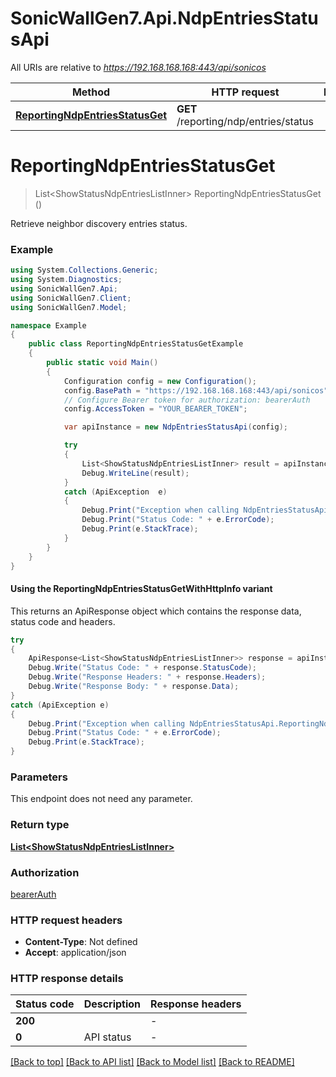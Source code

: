 # SonicWallGen7.Api.NdpEntriesStatusApi

All URIs are relative to *https://192.168.168.168:443/api/sonicos*

| Method | HTTP request | Description |
|--------|--------------|-------------|
| [**ReportingNdpEntriesStatusGet**](NdpEntriesStatusApi.md#reportingndpentriesstatusget) | **GET** /reporting/ndp/entries/status |  |

<a id="reportingndpentriesstatusget"></a>
# **ReportingNdpEntriesStatusGet**
> List&lt;ShowStatusNdpEntriesListInner&gt; ReportingNdpEntriesStatusGet ()



Retrieve neighbor discovery entries status.

### Example
```csharp
using System.Collections.Generic;
using System.Diagnostics;
using SonicWallGen7.Api;
using SonicWallGen7.Client;
using SonicWallGen7.Model;

namespace Example
{
    public class ReportingNdpEntriesStatusGetExample
    {
        public static void Main()
        {
            Configuration config = new Configuration();
            config.BasePath = "https://192.168.168.168:443/api/sonicos";
            // Configure Bearer token for authorization: bearerAuth
            config.AccessToken = "YOUR_BEARER_TOKEN";

            var apiInstance = new NdpEntriesStatusApi(config);

            try
            {
                List<ShowStatusNdpEntriesListInner> result = apiInstance.ReportingNdpEntriesStatusGet();
                Debug.WriteLine(result);
            }
            catch (ApiException  e)
            {
                Debug.Print("Exception when calling NdpEntriesStatusApi.ReportingNdpEntriesStatusGet: " + e.Message);
                Debug.Print("Status Code: " + e.ErrorCode);
                Debug.Print(e.StackTrace);
            }
        }
    }
}
```

#### Using the ReportingNdpEntriesStatusGetWithHttpInfo variant
This returns an ApiResponse object which contains the response data, status code and headers.

```csharp
try
{
    ApiResponse<List<ShowStatusNdpEntriesListInner>> response = apiInstance.ReportingNdpEntriesStatusGetWithHttpInfo();
    Debug.Write("Status Code: " + response.StatusCode);
    Debug.Write("Response Headers: " + response.Headers);
    Debug.Write("Response Body: " + response.Data);
}
catch (ApiException e)
{
    Debug.Print("Exception when calling NdpEntriesStatusApi.ReportingNdpEntriesStatusGetWithHttpInfo: " + e.Message);
    Debug.Print("Status Code: " + e.ErrorCode);
    Debug.Print(e.StackTrace);
}
```

### Parameters
This endpoint does not need any parameter.
### Return type

[**List&lt;ShowStatusNdpEntriesListInner&gt;**](ShowStatusNdpEntriesListInner.md)

### Authorization

[bearerAuth](../README.md#bearerAuth)

### HTTP request headers

 - **Content-Type**: Not defined
 - **Accept**: application/json


### HTTP response details
| Status code | Description | Response headers |
|-------------|-------------|------------------|
| **200** |  |  -  |
| **0** | API status |  -  |

[[Back to top]](#) [[Back to API list]](../README.md#documentation-for-api-endpoints) [[Back to Model list]](../README.md#documentation-for-models) [[Back to README]](../README.md)

